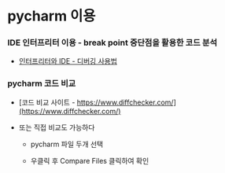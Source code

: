 # pycharm 이용

### IDE 인터프리터 이용 - break point 중단점을 활용한 코드 분석

-   [인터프리터와 IDE - 디버깅 사용법](https://github.com/Parkjju/TIL/blob/master/Projects/investing_bot/Chapter4/interpreter.md)

### pycharm 코드 비교

-   [코드 비교 사이트 - https://www.diffchecker.com/](https://www.diffchecker.com/)

*   또는 직접 비교도 가능하다

    -   pycharm 파일 두개 선택

    -   우클릭 후 Compare Files 클릭하여 확인
